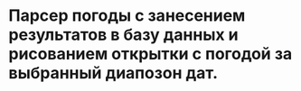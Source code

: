 Парсер погоды с занесением результатов в базу данных и рисованием открытки с погодой за выбранный диапозон дат.
======================


